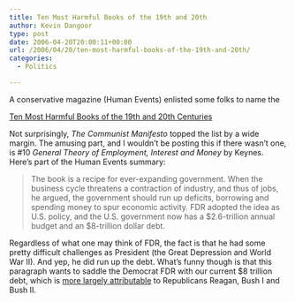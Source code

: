 ```yaml
---
title: Ten Most Harmful Books of the 19th and 20th
author: Kevin Dangoor
type: post
date: 2006-04-20T20:00:11+00:00
url: /2006/04/20/ten-most-harmful-books-of-the-19th-and-20th/
categories:
  - Politics

---
```

A conservative magazine (Human Events) enlisted some folks to name the

[Ten Most Harmful Books of the 19th and 20th Centuries][1]
  
Not surprisingly, _The Communist Manifesto_ topped the list by a wide margin. The amusing part, and I wouldn&#8217;t be posting this if there wasn&#8217;t one, is #10 _General Theory of Employment, Interest and Money_ by Keynes. Here&#8217;s part of the Human Events summary:

> The book is a recipe for ever-expanding government. When the business cycle threatens a contraction of industry, and thus of jobs, he argued, the government should run up deficits, borrowing and spending money to spur economic activity. FDR adopted the idea as U.S. policy, and the U.S. government now has a $2.6-trillion annual budget and an $8-trillion dollar debt.

Regardless of what one may think of FDR, the fact is that he had some pretty difficult challenges as President (the Great Depression and World War II). And yep, he did run up the debt. What&#8217;s funny though is that this paragraph wants to saddle the Democrat FDR with our current $8 trillion debt, which is [more largely attributable][2] to Republicans Reagan, Bush I and Bush II.

 [1]: http://www.humaneventsonline.com/article.php?id=7591
 [2]: http://zfacts.com/p/318.html
